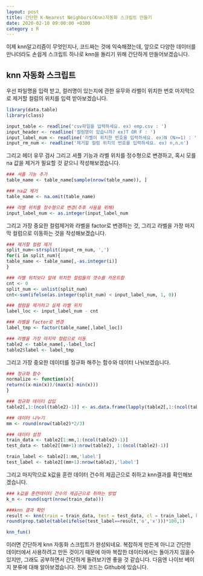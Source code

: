 ```yaml
---
layout: post
title: 간단한 K-Nearest Neighbors(Knn)자동화 스크립트 만들기
date: 2020-02-10 09:00:00 +0300
category : R
---
```


이제 knn알고리즘이 무엇인지나, 코드짜는 것에 익숙해졌는데, 앞으로 다양한 데이터를 만나더라도 손쉽게 스크립트 하나로 knn을 돌리기 위해 간단하게 만들어보겠습니다. 

## knn 자동화 스크립트 

우선 파일명을 입력 받고, 컬러명이 있는지에 관한 유무와 라벨이 위치한 번호 마지막으로 제거할 컬럼의 위치를 입력 받아보겠습니다. 

```r
library(data.table)
library(class)

input_table <- readline('csv파일을 입력하세요. ex) emp.csv : ')
input_header <- readline('컬럼명이 있습니까? ex)T OR F : ')
input_label_num <- readline('라벨이 위치한 번호을 입력하세요. ex)N (N>=1) : ')
input_rm_num <- readline('제거할 컬럼 위치의 번호를 입력하세요. ex) n,n,n') 
```

그리고 헤더 유무 검사 그리고 셔플 기능과 라벨 위치를 정수형으로 변경하고, 혹시 모를 na 값을 제거가 필요할 것 같으니 작성해보겠습니다.

```r
### 셔플 기능 추가
table_name <- table_name[sample(nrow(table_name)), ]

### na값 제거
table_name <- na.omit(table_name)

### 라벨 위치를 정수형으로 변경(추후 사용을 위해)
input_label_num <- as.integer(input_label_num
```

그리고 가장 중요한 컬럼제거와 라벨을 factor로 변경하는 것, 그리고 라벨을 가장 마지막 컬럼으로 이동하는 것을 작성해보겠습니다.

```r
### 제거할 컬럼 제거
split_num<-strsplit(input_rm_num, ',')
for(i in split_num){
table_name <- table_name[,-as.integer(i)]
}

### 라벨 위치보다 앞에 위치한 컬럼들의 갯수를 카운트함
cnt <- 0
split_num <- unlist(split_num)
cnt<-sum(ifelse(as.integer(split_num) < input_label_num, 1, 0))

### 컬럼을 제거하고 실제 라벨 위치
label_loc <- input_label_num - cnt

### 라벨을 factor로 변경
label_tmp <- factor(table_name[,label_loc])

### 라벨을 가장 마지막 컬럼으로 이동
table2 <- table_name[,-label_loc]
table2$label <- label_tmp
```

그리고 가장 중요한 데이터를 정규화 해주는 함수와 데이터 나눠보겠습니다. 

```r
### 정규화 함수
normalize <- function(x){
return((x-min(x))/(max(x)-min(x)))
}

### 정규화 데이터 삽입
table2[,1:(ncol(table2)-1)] <- as.data.frame(lapply(table2[,1:(ncol(table2)-1)],normalize))

### 데이터 나누기
mm <- round(nrow(table2)*2/3)

### 데이터 설정
train_data <- table2[1:mm,1:(ncol(table2)-1)]
test_data <- table2[(mm+1):nrow(table2), 1:(ncol(table2)-1)]

train_label <- table2[1:mm,'label']
test_label <- table2[(mm+1):nrow(table2),'label']
```

그리고 마지막으로 k값을 훈련 데이터 건수의 제곱근으로 취하고 knn결과를 확인해보겠습니다.

```r
### k값을 훈련데이터 건수의 제곱근으로 취하는 방법
k_n <- round(sqrt(nrow(train_data)))

###knn 결과 확인
result <- knn(train = train_data, test = test_data, cl = train_label, k=k_n)
round(prop.table(table(ifelse(test_label==result,'o','x')))*100,1)

knn_fun()
```

이러면 간단하게 knn 자동화 스크립트가 완성되네요. 복잡하게 만든게 아니고 간단한 데이터에서 사용하려고 만든 것이기 때문에 아마 복잡한 데이터에서는 돌아가지 않을수 있지만, 그래도 공부하면서 간단하게 돌려보기엔 좋을 것 같습니다. 다음엔 나이브 베이지 분류에 대해 알아보겠습니다. 전체 코드는 Github에 있습니다. 
